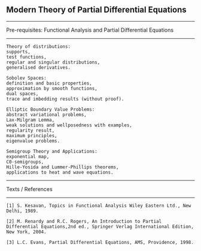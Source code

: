 ## Modern Theory of Partial Differential Equations
***
Pre-requisites: Functional Analysis and Partial Differential Equations
***
```
Theory of distributions: 
supports, 
test functions, 
regular and singular distributions, 
generalised derivatives. 

Sobolev Spaces: 
definition and basic properties, 
approximation by smooth functions, 
dual spaces, 
trace and imbedding results (without proof).

Elliptic Boundary Value Problems: 
abstract variational problems, 
Lax-Milgram Lemma, 
weak solutions and wellposedness with examples, 
regularity result, 
maximum principles, 
eigenvalue problems.

Semigroup Theory and Applications: 
exponential map, 
C0-semigroups, 
Hille-Yosida and Lummer-Phillips theorems, 
applications to heat and wave equations. 
```
***
Texts / References
***
```
[1] S. Kesavan, Topics in Functional Analysis Wiley Eastern Ltd., New Delhi, 1989.

[2] M. Renardy and R.C. Rogers, An Introduction to Partial Differential Equations,2nd ed., Springer Verlag International Edition, New York, 2004.

[3] L.C. Evans, Partial Differential Equations, AMS, Providence, 1998.
```